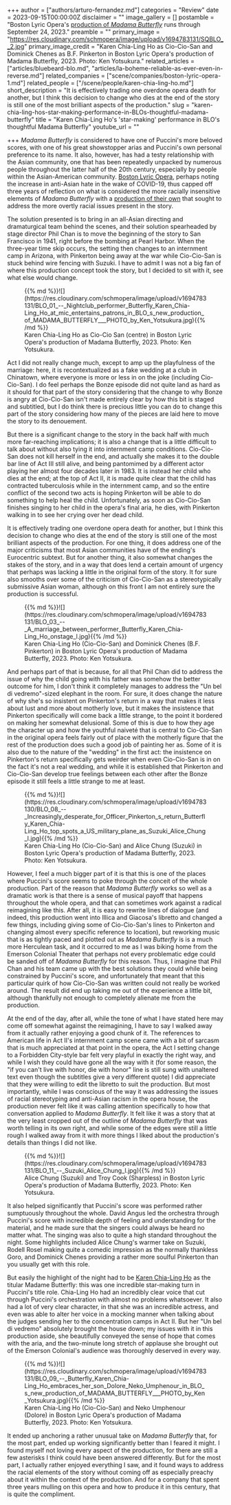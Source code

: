 +++
author = ["authors/arturo-fernandez.md"]
categories = "Review"
date = 2023-09-15T00:00:00Z
disclaimer = ""
image_gallery = []
postamble = "Boston Lyric Opera's [production of _Madama Butterfly_](https://blo.org/butterfly/) runs through September 24, 2023."
preamble = ""
primary_image = "https://res.cloudinary.com/schmopera/image/upload/v1694783131/SQBLO__2.jpg"
primary_image_credit = "Karen Chia-Ling Ho as Cio-Cio-San and Dominick Chenes as B.F. Pinkerton in Boston Lyric Opera's production of Madama Butterfly, 2023. Photo: Ken Yotsukura."
related_articles = ["articles/bluebeard-blo.md", "articles/la-boheme-reliable-as-ever-even-in-reverse.md"]
related_companies = ["scene/companies/boston-lyric-opera-1.md"]
related_people = ["/scene/people/karen-chia-ling-ho.md"]
short_description = "It is effectively trading one overdone opera death for another, but I think this decision to change who dies at the end of the story is still one of the most brilliant aspects of the production."
slug = "karen-chia-ling-hos-star-making-performance-in-BLOs-thoughtful-madama-butterfly"
title = "Karen Chia-Ling Ho's 'star-making' performance in BLO's thoughtful Madama Butterfly"
youtube_url = ""

+++
_Madama Butterfly_ is considered to have one of Puccini's more beloved scores, with one of his great showstopper arias and Puccini's own personal preference to its name. It also, however, has had a testy relationship with the Asian community, one that has been repeatedly unpacked by numerous people throughout the latter half of the 20th century, especially by people within the Asian-American community. [Boston Lyric Opera](/scene/companies/boston-lyric-opera/), perhaps noting the increase in anti-Asian hate in the wake of COVID-19, thus capped off three years of reflection on what is considered the more racially insensitive elements of _Madama Butterfly_ with a [production of their own](https://blo.org/butterfly/) that sought to address the more overtly racial issues present in the story.

The solution presented is to bring in an all-Asian directing and dramaturgical team behind the scenes, and their solution spearheaded by stage director Phil Chan is to move the beginning of the story to San Francisco in 1941, right before the bombing at Pearl Harbor. When the three-year time skip occurs, the setting then changes to an internment camp in Arizona, with Pinkerton being away at the war while Cio-Cio-San is stuck behind wire fencing with Suzuki. I have to admit I was not a big fan of where this production concept took the story, but I decided to sit with it, see what else would change.

<figure data-type="image">{{% md %}}![](https://res.cloudinary.com/schmopera/image/upload/v1694783131/BLO_01_--_Nightclub_performer_Butterfly_Karen_Chia-Ling_Ho_at_mic_entertains_patrons_in_BLO_s_new_production_of_MADAMA_BUTTERFLY___PHOTO_by_Ken_Yotsukura.jpg){{% /md %}}

<figcaption>Karen Chia-Ling Ho as Cio-Cio San (centre) in Boston Lyric Opera's production of Madama Butterfly, 2023. Photo: Ken Yotsukura.</figcaption>  
</figure>

Act I did not really change much, except to amp up the playfulness of the marriage: here, it is recontextualized as a fake wedding at a club in Chinatown, where everyone is more or less in on the joke (including Cio-Cio-San). I do feel perhaps the Bonze episode did not quite land as hard as it should for that part of the story considering that the change to why Bonze is angry at Cio-Cio-San isn't made entirely clear by how this bit is staged and subtitled, but I do think there is precious little you can do to change this part of the story considering how many of the pieces are laid here to move the story to its denouement. 

But there is a significant change to the story in the back half with much more far-reaching implications; it is also a change that is a little difficult to talk about without also tying it into internment camp conditions. Cio-Cio-San does not kill herself in the end, and actually she makes it to the double bar line of Act III still alive, and being pantomimed by a different actor playing her almost four decades later in 1983. It is instead her child who dies at the end; at the top of Act II, it is made quite clear that the child has contracted tuberculosis while in the internment camp, and so the entire conflict of the second two acts is hoping Pinkerton will be able to do something to help heal the child. Unfortunately, as soon as Cio-Cio-San finishes singing to her child in the opera's final aria, he dies, with Pinkerton walking in to see her crying over her dead child.

It is effectively trading one overdone opera death for another, but I think this decision to change who dies at the end of the story is still one of the most brilliant aspects of the production. For one thing, it does address one of the major criticisms that most Asian communities have of the ending's Eurocentric subtext. But for another thing, it also somewhat changes the stakes of the story, and in a way that does lend a certain amount of urgency that perhaps was lacking a little in the original form of the story. It for sure also smooths over some of the criticism of Cio-Cio-San as a stereotypically submissive Asian woman, although on this front I am not entirely sure the production is successful.

<figure data-type="image">{{% md %}}![](https://res.cloudinary.com/schmopera/image/upload/v1694783131/BLO_03_--_A_marriage_between_performer_Butterfly_Karen_Chia-Ling_Ho_onstage_l.jpg){{% /md %}}

<figcaption>Karen Chia-Ling Ho (Cio-Cio-San) and Dominick Chenes (B.F. Pinkerton) in Boston Lyric Opera's production of Madama Butterfly, 2023. Photo: Ken Yotsukura.</figcaption>  
</figure>

And perhaps part of that is because, for all that Phil Chan did to address the issue of why the child going with his father was somehow the better outcome for him, I don't think it completely manages to address the "Un bel di vedremo"-sized elephant in the room. For sure, it does change the nature of why she's so insistent on Pinkerton's return in a way that makes it less about lust and more about motherly love, but it makes the insistence that Pinkerton specifically will come back a little strange, to the point it bordered on making her somewhat delusional. Some of this is due to how they age the character up and how the youthful naiveté that is central to Cio-Cio-San in the original opera feels fairly out of place with the motherly figure that the rest of the production does such a good job of painting her as. Some of it is also due to the nature of the "wedding" in the first act: the insistence on Pinkerton's return specifically gets weirder when even Cio-Cio-San is in on the fact it's not a real wedding, and while it is established that Pinkerton and Cio-Cio-San develop true feelings between each other after the Bonze episode it still feels a little strange to me at least.

<figure data-type="image">{{% md %}}![](https://res.cloudinary.com/schmopera/image/upload/v1694783130/BLO_08_--_Increasingly_desperate_for_Officer_Pinkerton_s_return_Butterfly_Karen_Chia-Ling_Ho_top_spots_a_US_military_plane_as_Suzuki_Alice_Chung_l.jpg){{% /md %}}

<figcaption>Karen Chia-Ling Ho (Cio-Cio-San) and Alice Chung (Suzuki) in Boston Lyric Opera's production of Madama Butterfly, 2023. Photo: Ken Yotsukura.</figcaption>  
</figure>

However, I feel a much bigger part of it is that this is one of the places where Puccini's score seems to poke through the conceit of the whole production. Part of the reason that _Madama Butterfly_ works so well as a dramatic work is that there is a sense of musical payoff that happens throughout the whole opera, and that can sometimes work against a radical reimagining like this. After all, it is easy to rewrite lines of dialogue (and indeed, this production went into Illica and Giacosa's libretto and changed a few things, including giving some of Cio-Cio-San's lines to Pinkerton and changing almost every specific reference to location), but reworking music that is as tightly paced and plotted out as _Madama Butterfly_ is is a much more Herculean task, and it occurred to me as I was biking home from the Emerson Colonial Theater that perhaps not every problematic edge could be sanded off of _Madama Butterfly_ for this reason. Thus, I imagine that Phil Chan and his team came up with the best solutions they could while being constrained by Puccini's score, and unfortunately that meant that this particular quirk of how Cio-Cio-San was written could not really be worked around. The result did end up taking me out of the experience a little bit, although thankfully not enough to completely alienate me from the production.

At the end of the day, after all, while the tone of what I have stated here may come off somewhat against the reimagining, I have to say I walked away from it actually rather enjoying a good chunk of it. The references to American life in Act II's internment camp scene came with a bit of sarcasm that is much appreciated at that point in the opera, the Act I setting change to a Forbidden City-style bar felt very playful in exactly the right way, and while I wish they could have gone all the way with it (for some reason, the "if you can't live with honor, die with honor" line is still sung with unaltered text even though the subtitles give a very different quote) I did appreciate that they were willing to edit the libretto to suit the production. But most importantly, while I was conscious of the way it was addressing the issues of racial stereotyping and anti-Asian racism in the opera house, the production never felt like it was calling attention specifically to how that conversation applied to _Madama Butterfly_. It felt like it was a story that at the very least cropped out of the outline of _Madama Butterfly_ that was worth telling in its own right, and while some of the edges were still a little rough I walked away from it with more things I liked about the production's details than things I did not like.

<figure data-type="image">{{% md %}}![](https://res.cloudinary.com/schmopera/image/upload/v1694783131/BLO_11_--_Suzuki_Alice_Chung_l.jpg){{% /md %}}

<figcaption>Alice Chung (Suzuki) and Troy Cook (Sharpless) in Boston Lyric Opera's production of Madama Butterfly, 2023. Photo: Ken Yotsukura.</figcaption>  
</figure>

It also helped significantly that Puccini's score was performed rather sumptuously throughout the whole. David Angus led the orchestra through Puccini's score with incredible depth of feeling and understanding for the material, and he made sure that the singers could always be heard no matter what. The singing was also to quite a high standard throughout the night. Some highlights included Alice Chung's warmer take on Suzuki, Rodell Rosel making quite a comedic impression as the normally thankless Goro, and Dominick Chenes providing a rather more soulful Pinkerton than you usually get with this role.

But easily the highlight of the night had to be [Karen Chia-Ling Ho](/scene/people/karen-chia-ling-ho/) as the titular Madame Butterfly: this was one incredible star-making turn in Puccini's title role. Chia-Ling Ho had an incredibly clear voice that cut through Puccini's orchestration with almost no problems whatsoever. It also had a lot of very clear character, in that she was an incredible actress, and even was able to alter her voice in a mocking manner when talking about the judges sending her to the concentration camps in Act II. But her "Un bel di vedremo" absolutely brought the house down; my issues with it in this production aside, she beautifully conveyed the sense of hope that comes with the aria, and the two-minute long stretch of applause she brought out of the Emerson Colonial's audience was thoroughly deserved in every way.

<figure data-type="image">{{% md %}}![](https://res.cloudinary.com/schmopera/image/upload/v1694783131/BLO_09_--_Butterfly_Karen_Chia-Ling_Ho_embraces_her_son_Dolore_Neko_Umphenour_in_BLO_s_new_production_of_MADAMA_BUTTERFLY___PHOTO_by_Ken_Yotsukura.jpg){{% /md %}}

<figcaption>Karen Chia-Ling Ho (Cio-Cio-San) and Neko Umphenour (Dolore) in Boston Lyric Opera's production of Madama Butterfly, 2023. Photo: Ken Yotsukura.</figcaption>  
</figure>

It ended up anchoring a rather unusual take on _Madama Butterfly_ that, for the most part, ended up working significantly better than I feared it might. I found myself not loving every aspect of the production, for there are still a few asterisks I think could have been answered differently. But for the most part, I actually rather enjoyed everything I saw, and it found ways to address the racial elements of the story without coming off as especially preachy about it within the context of the production. And for a company that spent three years mulling on this opera and how to produce it in this century, that is quite the compliment.
